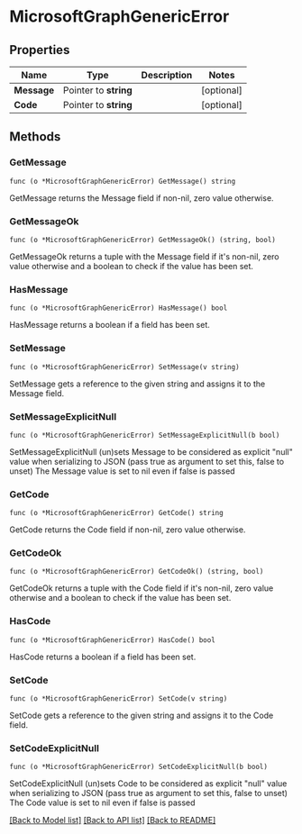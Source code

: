 # MicrosoftGraphGenericError

## Properties

Name | Type | Description | Notes
------------ | ------------- | ------------- | -------------
**Message** | Pointer to **string** |  | [optional] 
**Code** | Pointer to **string** |  | [optional] 

## Methods

### GetMessage

`func (o *MicrosoftGraphGenericError) GetMessage() string`

GetMessage returns the Message field if non-nil, zero value otherwise.

### GetMessageOk

`func (o *MicrosoftGraphGenericError) GetMessageOk() (string, bool)`

GetMessageOk returns a tuple with the Message field if it's non-nil, zero value otherwise
and a boolean to check if the value has been set.

### HasMessage

`func (o *MicrosoftGraphGenericError) HasMessage() bool`

HasMessage returns a boolean if a field has been set.

### SetMessage

`func (o *MicrosoftGraphGenericError) SetMessage(v string)`

SetMessage gets a reference to the given string and assigns it to the Message field.

### SetMessageExplicitNull

`func (o *MicrosoftGraphGenericError) SetMessageExplicitNull(b bool)`

SetMessageExplicitNull (un)sets Message to be considered as explicit "null" value
when serializing to JSON (pass true as argument to set this, false to unset)
The Message value is set to nil even if false is passed
### GetCode

`func (o *MicrosoftGraphGenericError) GetCode() string`

GetCode returns the Code field if non-nil, zero value otherwise.

### GetCodeOk

`func (o *MicrosoftGraphGenericError) GetCodeOk() (string, bool)`

GetCodeOk returns a tuple with the Code field if it's non-nil, zero value otherwise
and a boolean to check if the value has been set.

### HasCode

`func (o *MicrosoftGraphGenericError) HasCode() bool`

HasCode returns a boolean if a field has been set.

### SetCode

`func (o *MicrosoftGraphGenericError) SetCode(v string)`

SetCode gets a reference to the given string and assigns it to the Code field.

### SetCodeExplicitNull

`func (o *MicrosoftGraphGenericError) SetCodeExplicitNull(b bool)`

SetCodeExplicitNull (un)sets Code to be considered as explicit "null" value
when serializing to JSON (pass true as argument to set this, false to unset)
The Code value is set to nil even if false is passed

[[Back to Model list]](../README.md#documentation-for-models) [[Back to API list]](../README.md#documentation-for-api-endpoints) [[Back to README]](../README.md)


